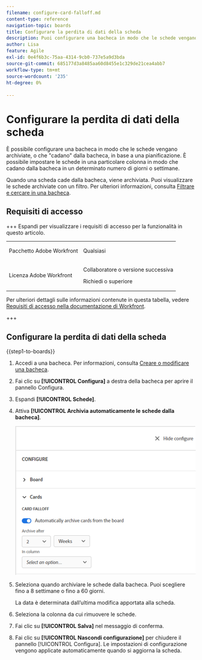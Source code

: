 ```yaml
---
filename: configure-card-falloff.md
content-type: reference
navigation-topic: boards
title: Configurare la perdita di dati della scheda
description: Puoi configurare una bacheca in modo che le schede vengano archiviate, o possano cadere dalla bacheca, secondo una pianificazione.
author: Lisa
feature: Agile
exl-id: 0e4f6b3c-75aa-4314-9cb0-737e5a9d3bda
source-git-commit: 685177d3a8485aa60d8455e1c329de21cea4abb7
workflow-type: tm+mt
source-wordcount: '235'
ht-degree: 0%

---
```


# Configurare la perdita di dati della scheda

È possibile configurare una bacheca in modo che le schede vengano archiviate, o che &quot;cadano&quot; dalla bacheca, in base a una pianificazione. È possibile impostare le schede in una particolare colonna in modo che cadano dalla bacheca in un determinato numero di giorni o settimane.

Quando una scheda cade dalla bacheca, viene archiviata. Puoi visualizzare le schede archiviate con un filtro. Per ulteriori informazioni, consulta [Filtrare e cercare in una bacheca](/help/quicksilver/agile/get-started-with-boards/filter-search-in-board.md).

## Requisiti di accesso

+++ Espandi per visualizzare i requisiti di accesso per la funzionalità in questo articolo.

<table style="table-layout:auto"> 
 <col> 
 <col> 
 <tbody> 
  <tr> 
   <td role="rowheader">Pacchetto Adobe Workfront</td> 
   <td> <p>Qualsiasi</p> </td> 
  </tr> 
  <tr> 
   <td role="rowheader">Licenza Adobe Workfront</td> 
   <td> 
   <p>Collaboratore o versione successiva</p> 
   <p>Richiedi o superiore</p>
   </td> 
  </tr> 
 </tbody> 
</table>

Per ulteriori dettagli sulle informazioni contenute in questa tabella, vedere [Requisiti di accesso nella documentazione di Workfront](/help/quicksilver/administration-and-setup/add-users/access-levels-and-object-permissions/access-level-requirements-in-documentation.md).

+++

## Configurare la perdita di dati della scheda

{{step1-to-boards}}

1. Accedi a una bacheca. Per informazioni, consulta [Creare o modificare una bacheca](../../agile/get-started-with-boards/create-edit-board.md).
1. Fai clic su **[!UICONTROL Configura]** a destra della bacheca per aprire il pannello Configura.
1. Espandi **[!UICONTROL Schede]**.
1. Attiva **[!UICONTROL Archivia automaticamente le schede dalla bacheca]**.

   ![Impostazioni di annullamento carta](assets/card-falloff-switch.png)

1. Seleziona quando archiviare le schede dalla bacheca. Puoi scegliere fino a 8 settimane o fino a 60 giorni.

   La data è determinata dall’ultima modifica apportata alla scheda.

1. Seleziona la colonna da cui rimuovere le schede.
1. Fai clic su **[!UICONTROL Salva]** nel messaggio di conferma.
1. Fai clic su **[!UICONTROL Nascondi configurazione]** per chiudere il pannello [!UICONTROL Configura]. Le impostazioni di configurazione vengono applicate automaticamente quando si aggiorna la scheda.
